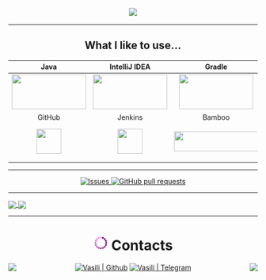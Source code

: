<p align="center">
  <img src="https://readme-typing-svg.herokuapp.com?color=9152C0&font=Knewave&size=45&center=true&vCenter=true&lines=++Vasili+QA;+Engineer+at+iFuture+++">
</p>


___
<h2 align="center">What I like to use...</h3>

| Java | IntelliJ IDEA | Gradle | Maven | Junit5 | Selenide | Cucumber |
|:------:|:----:|:----:|:------:|:------:|:------:|:------:|
| <img src="https://github.com/Vasili888-QA/Vasili888-QA/blob/master/images/java.png" width="150" height="70"> | <img src="https://github.com/Vasili888-QA/Vasili888-QA/blob/master/images/IntelliJ-IDEA.png" width="150" height="70"> | <img src="https://github.com/Vasili888-QA/Vasili888-QA/blob/master/images/Gradle.png" width="150" height="70"> | <img src="https://github.com/Vasili888-QA/Vasili888-QA/blob/master/images/maven.png" width="150" height="70"> | <img src="https://github.com/Vasili888-QA/Vasili888-QA/blob/master/images/junit.png" width="150" height="70"> | <img src="https://github.com/Vasili888-QA/Vasili888-QA/blob/master/images/Selenide.jfif" width="150" height="70"> | <img src="https://github.com/Vasili888-QA/Vasili888-QA/blob/master/images/cucumber.jpg" width="150" height="70"> |
| GitHub | Jenkins | Bamboo | Selenoid | Allure Report | Allure TestOps | Jira |
| <img src="https://github.com/Vasili888-QA/Vasili888-QA/blob/master/images/logo/Github.png" width="50" height="50"> | <img src="https://github.com/Vasili888-QA/Vasili888-QA/blob/master/images/logo/Jenkins.png" width="50" height="50"> | <img src="https://github.com/Vasili888-QA/Vasili888-QA/blob/master/images/bamboo.png" width="170" height="40"> | <img src="https://github.com/Vasili888-QA/Vasili888-QA/blob/master/images/logo/Selenoid.png" width="70" height="70"> | <img src="https://github.com/Vasili888-QA/Vasili888-QA/blob/master/images/logo/Allure_Report.png" width="70" height="70"> | <img src="https://github.com/Vasili888-QA/Vasili888-QA/blob/master/images/logo/AllureTestOps.png" width="70" height="70"> | <img src="https://github.com/Vasili888-QA/Vasili888-QA/blob/master/images/logo/Jira.png" width="70" height="70"> |


---


  <p align="center">
    <a href="https://github.com/Vasili888-QA/Vasili888-QA/issues">
      <img alt="Issues" src="https://img.shields.io/github/issues/Vasili888-QA/Vasili888-QA?color=e7f90f" />
    </a>
    <a href="https://github.com/Vasili888-QA/Vasili888-QA/pulls">
      <img alt="GitHub pull requests" src="https://img.shields.io/github/issues-pr/Vasili888-QA/Vasili888-QA?color=1eed1e" />
    </a>
  </p>

---

<a href="https://github.com/Vasili888-QA/github-readme-stats">
  <img align="center" src="https://github-readme-stats.vercel.app/api/?username=Vasili888-QA&theme=buefy&bg_color=30,abf596,f7f685&title_color=040ec5&text_color=040ec5" />
</a>
<a href="https://github-readme-stats.vercel.app/api/top-langs?username=Vasili888-QA&theme=vue&show_icons=true&locale=en&layout=normal">
  <img align="center" src="https://github-readme-stats.vercel.app/api/top-langs?username=Vasili888-QA&theme=vue&show_icons=true&locale=en&layout=normal&bg_color=30,f7f685,abf596&title_color=040ec5&text_color=040ec5" />
</a>

___

<div align="center">
<h1><img width="30" src="images/vasili_spin.gif"> Contacts </h1>

<img align="left" src="https://readme-typing-svg.herokuapp.com?color=9152C0&font=Knewave&size=25&center=true&vCenter=true&lines=+Reach+Me+Out+On+Telegram!!!">
  
[<img title="Github" alt="Vasili | Github" width="30px" src="https://github.githubassets.com/favicons/favicon.svg">](https://github.com/Vasili888-QA)
[<img title="Telegram" alt="Vasili | Telegram" width="30px" src="https://telegram.org/favicon.ico">](https://t.me/Vasili_QA) 
  <img align="right" src="https://readme-typing-svg.herokuapp.com?color=9152C0&font=Knewave&size=25&center=true&vCenter=true&lines=+Quality+Assurance+From+Minsk!!!">
</div>
